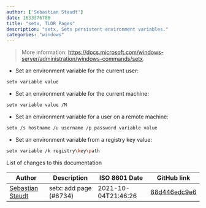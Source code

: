 ```yaml
---
author: ['Sebastian Staudt']
date: 1633376786
title: "setx, TLDR Pages"
description: "setx, Sets persistent environment variables."
categories: "windows"
---
```

> More information: <https://docs.microsoft.com/windows-server/administration/windows-commands/setx>.

- Set an environment variable for the current user:

```bash
setx variable value
```

- Set an environment variable for the current machine:

```bash
setx variable value /M
```

- Set an environment variable for a user on a remote machine:

```bash
setx /s hostname /u username /p password variable value
```

- Set an environment variable from a registry key value:

```bash
setx variable /k registry\key\path
```
List of changes to this documentation


Author | Description | ISO 8601 Date | GitHub link
------|-----|-----|-----
[Sebastian Staudt](mailto:koraktor@gmail.com) | setx: add page (#6734) | 2021-10-04T21:46:26 | [88d446edc9e6](https://github.com/tldr-pages/tldr/commit/88d446edc9e6ea3e58c7a0f2f51e77457c844b85)


